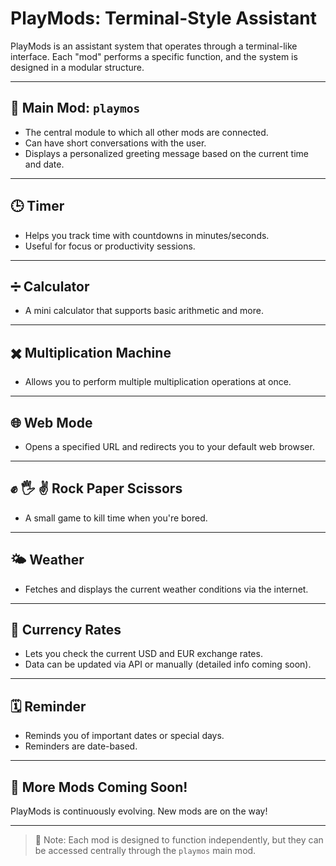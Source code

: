 # PlayMods: Terminal-Style Assistant

PlayMods is an assistant system that operates through a terminal-like interface. Each "mod" performs a specific function, and the system is designed in a modular structure.

---

## 🚪 Main Mod: `playmos`

* The central module to which all other mods are connected.  
* Can have short conversations with the user.  
* Displays a personalized greeting message based on the current time and date.

---

## 🕒 Timer

* Helps you track time with countdowns in minutes/seconds.  
* Useful for focus or productivity sessions.

---

## ➗ Calculator

* A mini calculator that supports basic arithmetic and more.

---

## ✖️ Multiplication Machine

* Allows you to perform multiple multiplication operations at once.

---

## 🌐 Web Mode

* Opens a specified URL and redirects you to your default web browser.

---

## ✊ 🖐 ✌ Rock Paper Scissors

* A small game to kill time when you're bored.

---

## 🌤 Weather

* Fetches and displays the current weather conditions via the internet.

---

## 💱 Currency Rates

* Lets you check the current USD and EUR exchange rates.  
* Data can be updated via API or manually (detailed info coming soon).

---

## 🗓 Reminder

* Reminds you of important dates or special days.  
* Reminders are date-based.

---

## 🧩 More Mods Coming Soon!

PlayMods is continuously evolving. New mods are on the way!

---

> 📌 Note: Each mod is designed to function independently, but they can be accessed centrally through the `playmos` main mod.




